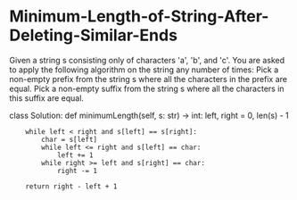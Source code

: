 # Minimum-Length-of-String-After-Deleting-Similar-Ends
Given a string s consisting only of characters 'a', 'b', and 'c'. You are asked to apply the following algorithm on the string any number of times:  Pick a non-empty prefix from the string s where all the characters in the prefix are equal. Pick a non-empty suffix from the string s where all the characters in this suffix are equal. 

class Solution:
    def minimumLength(self, s: str) -> int:
        left, right = 0, len(s) - 1
        
        while left < right and s[left] == s[right]:
            char = s[left]
            while left <= right and s[left] == char:
                left += 1
            while right >= left and s[right] == char:
                right -= 1
        
        return right - left + 1
